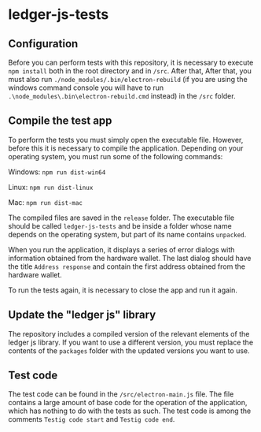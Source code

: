# ledger-js-tests

## Configuration

Before you can perform tests with this repository, it is necessary to execute `npm install` both in the root directory and in `/src`.
After that, After that, you must also run `./node_modules/.bin/electron-rebuild` (if you are using the windows command console you
will have to run `.\node_modules\.bin\electron-rebuild.cmd` instead) in the `/src` folder.

## Compile the test app

To perform the tests you must simply open the executable file. However, before this it is necessary to compile the application.
Depending on your operating system, you must run some of the following commands:

Windows: `npm run dist-win64`

Linux: `npm run dist-linux`

Mac: `npm run dist-mac`

The compiled files are saved in the `release` folder. The executable file should be called `ledger-js-tests` and be inside a folder
whose name depends on the operating system, but part of its name contains `unpacked`.

When you run the application, it displays a series of error dialogs with information obtained from the hardware wallet. The last
dialog should have the title `Address response` and contain the first address obtained from the hardware wallet.

To run the tests again, it is necessary to close the app and run it again.

## Update the "ledger js" library

The repository includes a compiled version of the relevant elements of the ledger js library. If you want to use a different version,
you must replace the contents of the `packages` folder with the updated versions you want to use.

## Test code

The test code can be found in the `/src/electron-main.js` file. The file contains a large amount of base code for the operation of
the application, which has nothing to do with the tests as such. The test code is among the comments `Testig code start` and
`Testig code end`.
